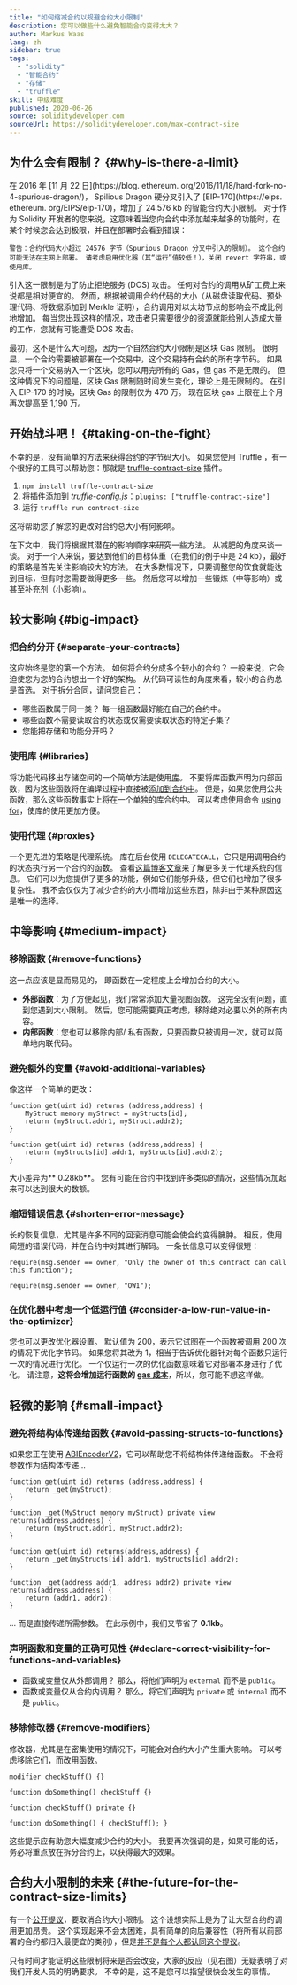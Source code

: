 ```yaml
---
title: "如何缩减合约以规避合约大小限制"
description: 您可以做些什么避免智能合约变得太大？
author: Markus Waas
lang: zh
sidebar: true
tags:
  - "solidity"
  - "智能合约"
  - "存储"
  - "truffle"
skill: 中级难度
published: 2020-06-26
source: soliditydeveloper.com
sourceUrl: https://soliditydeveloper.com/max-contract-size
---
```


## 为什么会有限制？ {#why-is-there-a-limit}

在 2016 年 [11 月 22 日](https://blog. ethereum. org/2016/11/18/hard-fork-no-4-spurious-dragon/)， Spilious Dragon 硬分叉引入了 [EIP-170](https://eips. ethereum. org/EIPS/eip-170)，增加了 24.576 kb 的智能合约大小限制。 对于作为 Solidity 开发者的您来说，这意味着当您向合约中添加越来越多的功能时，在某个时候您会达到极限，并且在部署时会看到错误：

`警告：合约代码大小超过 24576 字节（Spurious Dragon 分叉中引入的限制）。 这个合约可能无法在主网上部署。 请考虑启用优化器（其“运行”值较低！），关闭 revert 字符串，或使用库。`

引入这一限制是为了防止拒绝服务 (DOS) 攻击。 任何对合约的调用从矿工费上来说都是相对便宜的。 然而，根据被调用合约代码的大小（从磁盘读取代码、预处理代码、将数据添加到 Merkle 证明），合约调用对以太坊节点的影响会不成比例地增加。 每当您出现这样的情况，攻击者只需要很少的资源就能给别人造成大量的工作，您就有可能遭受 DOS 攻击。

最初，这不是什么大问题，因为一个自然合约大小限制是区块 Gas 限制。 很明显，一个合约需要被部署在一个交易中，这个交易持有合约的所有字节码。 如果您只将一个交易纳入一个区块，您可以用完所有的 Gas，但 gas 不是无限的。 但这种情况下的问题是，区块 Gas 限制随时间发生变化，理论上是无限制的。 在引入 EIP-170 的时候，区块 Gas 的限制仅为 470 万。 现在区块 gas 上限在上个月[再次提高](https://etherscan.io/chart/gaslimit)至 1,190 万。

## 开始战斗吧！ {#taking-on-the-fight}

不幸的是，没有简单的方法来获得合约的字节码大小。 如果您使用 Truffle ，有一个很好的工具可以帮助您：那就是 [truffle-contract-size](https://github.com/IoBuilders/truffle-contract-size) 插件。

1. `npm install truffle-contract-size`
2. 将插件添加到 _truffle-config.js_：`plugins: ["truffle-contract-size"]`
3. 运行 `truffle run contract-size`

这将帮助您了解您的更改对合约总大小有何影响。

在下文中，我们将根据其潜在的影响顺序来研究一些方法。 从减肥的角度来谈一谈。 对于一个人来说，要达到他们的目标体重（在我们的例子中是 24 kb），最好的策略是首先关注影响较大的方法。 在大多数情况下，只要调整您的饮食就能达到目标，但有时您需要做得更多一些。 然后您可以增加一些锻炼（中等影响）或甚至补充剂（小影响）。

## 较大影响 {#big-impact}

### 把合约分开 {#separate-your-contracts}

这应始终是您的第一个方法。 如何将合约分成多个较小的合约？ 一般来说，它会迫使您为您的合约想出一个好的架构。 从代码可读性的角度来看，较小的合约总是首选。 对于拆分合同，请问您自己：

- 哪些函数属于同一类？ 每一组函数最好能在自己的合约中。
- 哪些函数不需要读取合约状态或仅需要读取状态的特定子集？
- 您能把存储和功能分开吗？

### 使用库 {#libraries}

将功能代码移出存储空间的一个简单方法是使用[库](https://solidity.readthedocs.io/en/v0.6.10/contracts.html#libraries)。 不要将库函数声明为内部函数，因为这些函数将在编译过程中直接被[添加到合约中](https://ethereum.stackexchange.com/questions/12975/are-internal-functions-in-libraries-not-covered-by-linking)。 但是，如果您使用公共函数，那么这些函数事实上将在一个单独的库合约中。 可以考虑使用命令 [using for](https://solidity.readthedocs.io/en/v0.6.10/contracts.html#using-for)，使库的使用更加方便。

### 使用代理 {#proxies}

一个更先进的策略是代理系统。 库在后台使用 `DELEGATECALL`，它只是用调用合约的状态执行另一个合约的函数。 查看[这篇博客文章](https://hackernoon.com/how-to-make-smart-contracts-upgradable-2612e771d5a2)来了解更多关于代理系统的信息。 它们可以为您提供了更多的功能，例如它们能够升级，但它们也增加了很多复杂性。 我不会仅仅为了减少合约的大小而增加这些东西，除非由于某种原因这是唯一的选择。

## 中等影响 {#medium-impact}

### 移除函数 {#remove-functions}

这一点应该是显而易见的， 即函数在一定程度上会增加合约的大小。

- **外部函数**：为了方便起见，我们常常添加大量视图函数。 这完全没有问题，直到您遇到大小限制。 然后，您可能需要真正考虑，移除绝对必要以外的所有内容。
- **内部函数**：您也可以移除内部/ 私有函数，只要函数只被调用一次，就可以简单地内联代码。

### 避免额外的变量 {#avoid-additional-variables}

像这样一个简单的更改：

```solidity
function get(uint id) returns (address,address) {
    MyStruct memory myStruct = myStructs[id];
    return (myStruct.addr1, myStruct.addr2);
}
```

```solidity
function get(uint id) returns (address,address) {
    return (myStructs[id].addr1, myStructs[id].addr2);
}
```

大小差异为** 0.28kb**。 您有可能在合约中找到许多类似的情况，这些情况加起来可以达到很大的数额。

### 缩短错误信息 {#shorten-error-message}

长的恢复信息，尤其是许多不同的回滚消息可能会使合约变得臃肿。 相反，使用简短的错误代码，并在合约中对其进行解码。 一条长信息可以变得很短：

```solidity
require(msg.sender == owner, "Only the owner of this contract can call this function");

```

```solidity
require(msg.sender == owner, "OW1");
```

### 在优化器中考虑一个低运行值 {#consider-a-low-run-value-in-the-optimizer}

您也可以更改优化器设置。 默认值为 200，表示它试图在一个函数被调用 200 次的情况下优化字节码。 如果您将其改为 1，相当于告诉优化器针对每个函数只运行一次的情况进行优化。 一个仅运行一次的优化函数意味着它对部署本身进行了优化。 请注意，**这将会增加运行函数的 [gas 成本](/developers/docs/gas/)**，所以，您可能不想这样做。

## 轻微的影响 {#small-impact}

### 避免将结构体传递给函数 {#avoid-passing-structs-to-functions}

如果您正在使用 [ABIEncoderV2](https://solidity.readthedocs.io/en/v0.6.10/layout-of-source-files.html#abiencoderv2)，它可以帮助您不将结构体传递给函数。 不会将参数作为结构体传递...

```solidity
function get(uint id) returns (address,address) {
    return _get(myStruct);
}

function _get(MyStruct memory myStruct) private view returns(address,address) {
    return (myStruct.addr1, myStruct.addr2);
}
```

```solidity
function get(uint id) returns(address,address) {
    return _get(myStructs[id].addr1, myStructs[id].addr2);
}

function _get(address addr1, address addr2) private view returns(address,address) {
    return (addr1, addr2);
}
```

... 而是直接传递所需参数。 在此示例中，我们又节省了 **0.1kb**。

### 声明函数和变量的正确可见性 {#declare-correct-visibility-for-functions-and-variables}

- 函数或变量仅从外部调用？ 那么，将他们声明为 `external` 而不是 `public`。
- 函数或变量仅从合约内调用？ 那么，将它们声明为 `private` 或 `internal` 而不是 `public`。

### 移除修改器 {#remove-modifiers}

修改器，尤其是在密集使用的情况下，可能会对合约大小产生重大影响。 可以考虑移除它们，而改用函数。

```solidity
modifier checkStuff() {}

function doSomething() checkStuff {}
```

```solidity
function checkStuff() private {}

function doSomething() { checkStuff(); }
```

这些提示应有助您大幅度减少合约的大小。 我要再次强调的是，如果可能的话，务必将重点放在拆分合约上，以获得最大的效果。

## 合约大小限制的未来 {#the-future-for-the-contract-size-limits}

有一个[公开提议](https://github.com/ethereum/EIPs/issues/1662)，要取消合约大小限制。 这个设想实际上是为了让大型合约的调用更加昂贵。 这个实现起来不会太困难，具有简单的向后兼容性（将所有以前部署的合约都归入最便宜的类别），但是[并不是每个人都认同这个提议](https://ethereum-magicians.org/t/removing-or-increasing-the-contract-size-limit/3045/24)。

只有时间才能证明这些限制将来是否会改变，大家的反应（见右图）无疑表明了对我们开发人员的明确要求。 不幸的是，这不是您可以指望很快会发生的事情。
